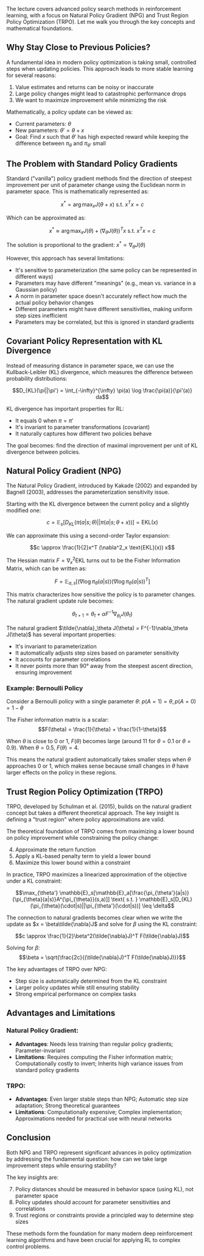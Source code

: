 
The lecture covers advanced policy search methods in reinforcement learning, with a focus on Natural Policy Gradient (NPG) and Trust Region Policy Optimization (TRPO). Let me walk you through the key concepts and mathematical foundations.

## Why Stay Close to Previous Policies?

A fundamental idea in modern policy optimization is taking small, controlled steps when updating policies. This approach leads to more stable learning for several reasons:

1. Value estimates and returns can be noisy or inaccurate
2. Large policy changes might lead to catastrophic performance drops
3. We want to maximize improvement while minimizing the risk

Mathematically, a policy update can be viewed as:

- Current parameters: $\theta$
- New parameters: $\theta' = \theta + x$
- Goal: Find $x$ such that $\theta'$ has high expected reward while keeping the difference between $\pi_\theta$ and $\pi_{\theta'}$ small

## The Problem with Standard Policy Gradients

Standard ("vanilla") policy gradient methods find the direction of steepest improvement per unit of parameter change using the Euclidean norm in parameter space. This is mathematically represented as:

$$x^* = \arg\max_x J(\theta + x) \text{ s.t. } x^T x = c$$

Which can be approximated as:

$$x^* \approx \arg\max_x J(\theta) + (\nabla_\theta J(\theta))^T x \text{ s.t. } x^T x = c$$

The solution is proportional to the gradient: $x^* \propto \nabla_\theta J(\theta)$

However, this approach has several limitations:

- It's sensitive to parameterization (the same policy can be represented in different ways)
- Parameters may have different "meanings" (e.g., mean vs. variance in a Gaussian policy)
- A norm in parameter space doesn't accurately reflect how much the actual policy behavior changes
- Different parameters might have different sensitivities, making uniform step sizes inefficient
- Parameters may be correlated, but this is ignored in standard gradients

## Covariant Policy Representation with KL Divergence

Instead of measuring distance in parameter space, we can use the Kullback-Leibler (KL) divergence, which measures the difference between probability distributions:

$$D_{KL}(\pi||\pi') = \int_{-\infty}^{\infty} \pi(a) \log \frac{\pi(a)}{\pi'(a)} da$$

KL divergence has important properties for RL:

- It equals 0 when $\pi = \pi'$
- It's invariant to parameter transformations (covariant)
- It naturally captures how different two policies behave

The goal becomes: find the direction of maximal improvement per unit of KL divergence between policies.

## Natural Policy Gradient (NPG)

The Natural Policy Gradient, introduced by Kakade (2002) and expanded by Bagnell (2003), addresses the parameterization sensitivity issue.

Starting with the KL divergence between the current policy and a slightly modified one:

$$c = \mathbb{E}_s[D_{KL}(\pi(a|s;\theta)||\pi(a|s;\theta + x))] = \text{EKL}(x)$$

We can approximate this using a second-order Taylor expansion:

$$c \approx \frac{1}{2}x^T (\nabla^2_x \text{EKL}(x)) x$$

The Hessian matrix $F = \nabla^2_x \text{EKL}$ turns out to be the Fisher Information Matrix, which can be written as:

$$F = \mathbb{E}_{a,s} [(\nabla \log \pi_\theta(a|s)) (\nabla \log \pi_\theta(a|s))^T]$$

This matrix characterizes how sensitive the policy is to parameter changes. The natural gradient update rule becomes:

$$\theta_{t+1} = \theta_t + \alpha F^{-1} \nabla_{\theta_t} J(\theta_t)$$

The natural gradient $\tilde{\nabla}_\theta J(\theta) = F^{-1}\nabla_\theta J(\theta)$ has several important properties:

- It's invariant to parameterization
- It automatically adjusts step sizes based on parameter sensitivity
- It accounts for parameter correlations
- It never points more than 90° away from the steepest ascent direction, ensuring improvement

### Example: Bernoulli Policy

Consider a Bernoulli policy with a single parameter $\theta$: $p(A=1) = \theta, p(A=0) = 1-\theta$

The Fisher information matrix is a scalar: $$F(\theta) = \frac{1}{\theta} + \frac{1}{1-\theta}$$

When $\theta$ is close to 0 or 1, $F(\theta)$ becomes large (around 11 for $\theta=0.1$ or $\theta=0.9$). When $\theta=0.5$, $F(\theta)=4$.

This means the natural gradient automatically takes smaller steps when $\theta$ approaches 0 or 1, which makes sense because small changes in $\theta$ have larger effects on the policy in these regions.

## Trust Region Policy Optimization (TRPO)

TRPO, developed by Schulman et al. (2015), builds on the natural gradient concept but takes a different theoretical approach. The key insight is defining a "trust region" where policy approximations are valid.

The theoretical foundation of TRPO comes from maximizing a lower bound on policy improvement while constraining the policy change:

4. Approximate the return function
5. Apply a KL-based penalty term to yield a lower bound
6. Maximize this lower bound within a constraint

In practice, TRPO maximizes a linearized approximation of the objective under a KL constraint:

$$\max_{\theta'} \mathbb{E}_s[\mathbb{E}_a[\frac{\pi_{\theta'}(a|s)}{\pi_{\theta}(a|s)}A^{\pi_{\theta}}(s,a)]] \text{ s.t. } \mathbb{E}_s[D_{KL}(\pi_{\theta}(\cdot|s)||\pi_{\theta'}(\cdot|s))] \leq \delta$$

The connection to natural gradients becomes clear when we write the update as $x = \beta\tilde{\nabla}J$ and solve for $\beta$ using the KL constraint:

$$c \approx \frac{1}{2}\beta^2(\tilde{\nabla}J)^T F(\tilde{\nabla}J)$$

Solving for $\beta$: $$\beta = \sqrt{\frac{2c}{(\tilde{\nabla}J)^T F(\tilde{\nabla}J)}}$$

The key advantages of TRPO over NPG:

- Step size is automatically determined from the KL constraint
- Larger policy updates while still ensuring stability
- Strong empirical performance on complex tasks

## Advantages and Limitations

### Natural Policy Gradient:

- **Advantages**: Needs less training than regular policy gradients; Parameter-invariant
- **Limitations**: Requires computing the Fisher information matrix; Computationally costly to invert; Inherits high variance issues from standard policy gradients

### TRPO:

- **Advantages**: Even larger stable steps than NPG; Automatic step size adaptation; Strong theoretical guarantees
- **Limitations**: Computationally expensive; Complex implementation; Approximations needed for practical use with neural networks

## Conclusion

Both NPG and TRPO represent significant advances in policy optimization by addressing the fundamental question: how can we take large improvement steps while ensuring stability?

The key insights are:

7. Policy distances should be measured in behavior space (using KL), not parameter space
8. Policy updates should account for parameter sensitivities and correlations
9. Trust regions or constraints provide a principled way to determine step sizes

These methods form the foundation for many modern deep reinforcement learning algorithms and have been crucial for applying RL to complex control problems.